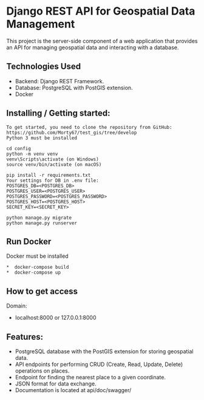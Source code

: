 # Django REST API for Geospatial Data Management
This project is the server-side component of a web application that provides an API for managing geospatial data and interacting with a database.

## Technologies Used

*  Backend: Django REST Framework.
*  Database: PostgreSQL with PostGIS extension.
*  Docker


## Installing / Getting started:
```shell
To get started, you need to clone the repository from GitHub: https://github.com/Morty67/test_gis/tree/develop
Python 3 must be installed

cd config
python -m venv venv
venv\Scripts\activate (on Windows)
source venv/bin/activate (on macOS)

pip install -r requirements.txt
Your settings for DB in .env file:
POSTGRES_DB=<POSTGRES_DB>
POSTGRES_USER=<POSTGRES_USER>
POSTGRES_PASSWORD=<POSTGRES_PASSWORD>
POSTGRES_HOST=<POSTGRES_HOST>
SECRET_KEY=<SECRET_KEY>

python manage.py migrate
python manage.py runserver
```

## Run Docker
Docker must be installed 
```shell
*  docker-compose build
*  docker-compose up
```

## How to get access

Domain:
*  localhost:8000 or 127.0.0.1:8000

## Features:
*  PostgreSQL database with the PostGIS extension for storing geospatial data.
*  API endpoints for performing CRUD (Create, Read, Update, Delete) operations on places.
*  Endpoint for finding the nearest place to a given coordinate.
*  JSON format for data exchange.
*  Documentation is located at api/doc/swagger/
